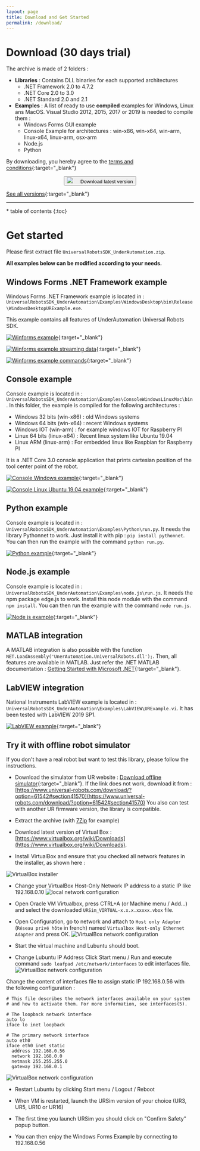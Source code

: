 ```yaml
---
layout: page
title: Download and Get Started
permalink: /download/
---
```


# Download (30 days trial)

The archive is made of 2 folders :
- **Libraries** : Contains DLL binaries for each supported architectures 
  - .NET Framework 2.0 to 4.7.2
  - .NET Core 2.0 to 3.0
  - .NET Standard 2.0 and 2.1
- **Examples** : A list of ready to use **compiled** examples for Windows, Linux ans MacOS. Visual Studio 2012, 2015, 2017 or 2019 is needed to compile them :
  - Windows Forms GUI example
  - Console Example for architectures : win-x86, win-x64, win-arm, linux-x64, linux-arm, osx-arm
  - Node.js
  - Python

By downloading, you hereby agree to the [terms and conditions](/eula){:target="_blank"}

<center>
<div class="btn-container">
      <button title="Download it now !" onclick="window.open('https://github.com/underautomation/UniversalRobots/releases/latest/download/UniversalRobotsSDK_UnderAutomation.zip', '_blank')" class="btn-pill">
        <span><img src="/assets/download.png" style="margin-right:20px;" />Download latest version</span>
      </button>
</div>
</center>

[See all versions](https://github.com/underautomation/UniversalRobots/releases){:target="_blank"}

<hr/>

<nav>
  * table of contents
  {:toc}
</nav>

# Get started
Please first extract file ```UniversalRobotsSDK_UnderAutomation.zip```.

**All examples below can be modified according to your needs.**


## Windows Forms .NET Framework example

Windows Forms .NET Framework example is located in : ```UniversalRobotsSDK_UnderAutomation\Examples\WindowsDesktop\bin\Release\WindowsDesktopURExample.exe```.

This example contains all features of UnderAutomation Universal Robots SDK.

[![Winforms example](/assets/winforms-example.gif)](/assets/winforms-example.gif){:target="_blank"}

[![Winforms example streaming data](/assets/windows-forms-example-streaming-annotated.png)](/assets/windows-forms-example-streaming-annotated.png){:target="_blank"}

[![Winforms example commands](/assets/windows-forms-example-commands-annotated.png)](/assets/windows-forms-example-commands-annotated.png){:target="_blank"}

## Console example

Console example is located in : ```UniversalRobotsSDK_UnderAutomation\Examples\ConsoleWindowsLinuxMac\bin```.
In this folder, the example is compiled for the following architectures :
* Windows 32 bits (win-x86) : old Windows systems
* Windows 64 bits (win-x64) : recent Windows systems
* Windows IOT (win-arm) : for example windows IOT for Raspberry PI
* Linux 64 bits (linux-x64) : Recent linux system like Ubuntu 19.04
* Linux ARM (linux-arm) : For embedded linux like Raspbian for Raspberry PI

It is a .NET Core 3.0 console application that prints cartesian position of the tool center point of the robot.

[![Console Windows example](/assets/console-example.gif)](/assets/console-example.gif){:target="_blank"}

[![Console Linux Ubuntu 19.04 example](/assets/ubuntu-example.gif)](/assets/ubuntu-example.gif){:target="_blank"}

## Python example
Console example is located in : ```UniversalRobotsSDK_UnderAutomation\Examples\Python\run.py```.
It needs the library Pythonnet to work. Just install it with pip : ```pip install pythonnet```.
You can then run the example with the command ```python run.py```.

[![Python example](/assets/python-example.gif)](/assets/python-example.gif){:target="_blank"}

## Node.js example
Console example is located in : ```UniversalRobotsSDK_UnderAutomation\Examples\node.js\run.js```.
It needs the npm package edge.js to work. Install this node module with the command ```npm install```.
You can then run the example with the command ```node run.js```.

[![Node js example](/assets/nodejs-example.gif)](/assets/nodejs-example.gif){:target="_blank"}

## MATLAB integration
A MATLAB integration is also possible with the function ```NET.LoadAssembly('UnerAutomation.UniversalRobots.dll');```.
Then, all features are available in MATLAB. Just refer the .NET MATLAB documentation : [Getting Started with Microsoft .NET](https://www.mathworks.com/help/matlab/getting-started.html){:target="_blank"}.

## LabVIEW integration
National Instruments LabVIEW example is located in : ```UniversalRobotsSDK_UnderAutomation\Examples\LabVIEW\URExample.vi```.
It has been tested with LabVIEW 2019 SP1.

[![LabVIEW example](/assets/LabVIEW-example.gif)](/assets/LabVIEW-example.gif){:target="_blank"}


## Try it with offline robot simulator
If you don't have a real robot but want to test this library, please follow the instructions.

* Download the simulator from UR website : [Download offline simulator](https://s3-eu-west-1.amazonaws.com/ur-support-site/61543/URSim_VIRTUAL-5.6.0.90886.rar){:target="_blank"}.
If the link does not work, download it from : [https://www.universal-robots.com/download/?option=61542#section41570](https://www.universal-robots.com/download/?option=61542#section41570)
You also can test with another UR firmware version, the library is compatible.

* Extract the archive (with [7Zip](https://www.7-zip.org/a/7z1900-x64.exe) for example)

* Download latest version of Virtual Box : [https://www.virtualbox.org/wiki/Downloads](https://www.virtualbox.org/wiki/Downloads).

* Install VirtualBox and ensure that you checked all network features in the installer, as shown here :

![VirtualBox installer](/assets/virtualbox-installer.PNG)

* Change your VirtualBox Host-Only Network IP address to a static IP like 192.168.0.10
![local network configuration](/assets/local-network-configuration.PNG)

* Open Oracle VM Virtualbox, press CTRL+A (or Machine menu / Add...) and select the downloaded ```URSim_VIRTUAL-x.x.x.xxxxx.vbox``` file.

* Open Configuration, go to network and attach to ```Host only Adapter``` (```Réseau privé hôte``` in french) named ```Virtualbox Host-only Ethernet Adapter``` and press OK.
![VirtualBox network configuration](/assets/virtualbox-network.png)

* Start the virtual machine and Lubuntu should boot.

* Change Lubuntu IP Address
Click Start menu / Run and execute command ```sudo leafpad /etc/network/interfaces``` to edit interfaces file.
![VirtualBox network configuration](/assets/edit-interfaces-command.PNG)

Change the content of interfaces file to assign static IP 192.168.0.56 with the following configuration :

```
# This file describes the network interfaces available on your system
# and how to activate them. For more information, see interfaces(5).

# The loopback network interface
auto lo
iface lo inet loopback

# The primary network interface
auto eth0
iface eth0 inet static
  address 192.168.0.56
  network 192.168.0.0
  netmask 255.255.255.0
  gateway 192.168.0.1
```

![VirtualBox network configuration](/assets/edit-interfaces-static-ip.png)

* Restart Lubuntu by clicking Start menu / Logout / Reboot

* When VM is restarted, launch the URSim version of your choice (UR3, UR5, UR10 or UR16)

* The first time you launch URSim you should click on "Confirm Safety" popup button. 

* You can then enjoy the Windows Forms Example by connecting to 192.168.0.56
